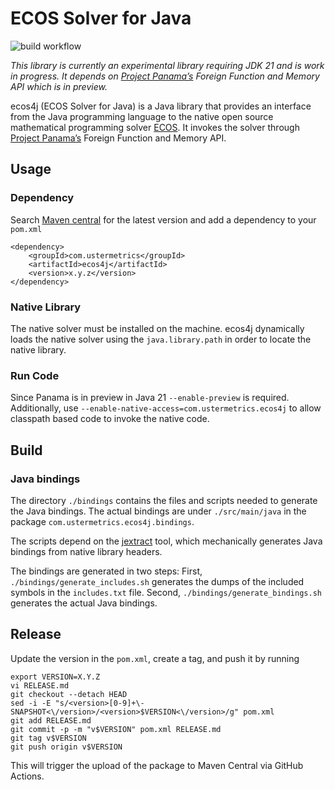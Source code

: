 # ECOS Solver for Java

![build workflow](https://github.com/atraplet/ecos4j/actions/workflows/build.yml/badge.svg)

*This library is currently an experimental library requiring JDK 21 and is work in progress. It depends
on [Project Panama’s](https://openjdk.java.net/projects/panama/) Foreign Function and Memory API which is in preview.*

ecos4j (ECOS Solver for Java) is a Java library that provides an interface from the Java programming language to the
native open source mathematical programming solver [ECOS](https://github.com/embotech/ecos). It invokes the solver
through [Project Panama’s](https://openjdk.java.net/projects/panama/) Foreign Function and Memory API.

## Usage

### Dependency

Search [Maven central](https://central.sonatype.com/artifact/com.ustermetrics/ecos4j) for the latest version and add a
dependency to your `pom.xml`

```
<dependency>
    <groupId>com.ustermetrics</groupId>
    <artifactId>ecos4j</artifactId>
    <version>x.y.z</version>
</dependency>
```

### Native Library

The native solver must be installed on the machine. ecos4j dynamically loads the native solver using
the `java.library.path` in order to locate the native library.

### Run Code

Since Panama is in preview in Java 21 `--enable-preview` is required. Additionally,
use `--enable-native-access=com.ustermetrics.ecos4j` to allow classpath based code to invoke the native code.

## Build

### Java bindings

The directory `./bindings` contains the files and scripts needed to generate the Java bindings. The actual bindings are
under `./src/main/java` in the package `com.ustermetrics.ecos4j.bindings`.

The scripts depend on the [jextract](https://jdk.java.net/jextract/) tool, which mechanically generates Java bindings
from native library headers.

The bindings are generated in two steps: First, `./bindings/generate_includes.sh` generates the dumps of the included
symbols in the `includes.txt` file. Second, `./bindings/generate_bindings.sh` generates the actual Java bindings.

## Release

Update the version in the `pom.xml`, create a tag, and push it by running

```
export VERSION=X.Y.Z
vi RELEASE.md
git checkout --detach HEAD
sed -i -E "s/<version>[0-9]+\-SNAPSHOT<\/version>/<version>$VERSION<\/version>/g" pom.xml
git add RELEASE.md
git commit -p -m "v$VERSION" pom.xml RELEASE.md
git tag v$VERSION
git push origin v$VERSION
```

This will trigger the upload of the package to Maven Central via GitHub Actions.
